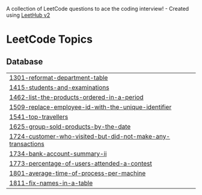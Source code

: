 A collection of LeetCode questions to ace the coding interview! - Created using [LeetHub v2](https://github.com/arunbhardwaj/LeetHub-2.0)
<!---LeetCode Topics Start-->
# LeetCode Topics
## Database
|  |
| ------- |
| [1301-reformat-department-table](https://github.com/dickysapu/leetCode/tree/master/1301-reformat-department-table) |
| [1415-students-and-examinations](https://github.com/dickysapu/leetCode/tree/master/1415-students-and-examinations) |
| [1462-list-the-products-ordered-in-a-period](https://github.com/dickysapu/leetCode/tree/master/1462-list-the-products-ordered-in-a-period) |
| [1509-replace-employee-id-with-the-unique-identifier](https://github.com/dickysapu/leetCode/tree/master/1509-replace-employee-id-with-the-unique-identifier) |
| [1541-top-travellers](https://github.com/dickysapu/leetCode/tree/master/1541-top-travellers) |
| [1625-group-sold-products-by-the-date](https://github.com/dickysapu/leetCode/tree/master/1625-group-sold-products-by-the-date) |
| [1724-customer-who-visited-but-did-not-make-any-transactions](https://github.com/dickysapu/leetCode/tree/master/1724-customer-who-visited-but-did-not-make-any-transactions) |
| [1734-bank-account-summary-ii](https://github.com/dickysapu/leetCode/tree/master/1734-bank-account-summary-ii) |
| [1773-percentage-of-users-attended-a-contest](https://github.com/dickysapu/leetCode/tree/master/1773-percentage-of-users-attended-a-contest) |
| [1801-average-time-of-process-per-machine](https://github.com/dickysapu/leetCode/tree/master/1801-average-time-of-process-per-machine) |
| [1811-fix-names-in-a-table](https://github.com/dickysapu/leetCode/tree/master/1811-fix-names-in-a-table) |
<!---LeetCode Topics End-->